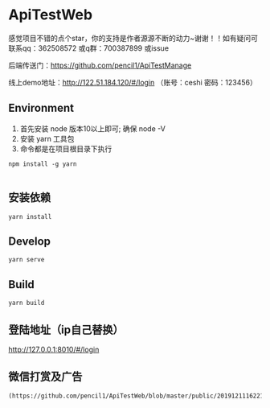 # ApiTestWeb
感觉项目不错的点个star，你的支持是作者源源不断的动力~谢谢！！如有疑问可联系qq：362508572   或q群：700387899 或issue

后端传送门：https://github.com/pencil1/ApiTestManage

线上demo地址：http://122.51.184.120/#/login （账号：ceshi 密码：123456）

## Environment

1. 首先安装  node  版本10以上即可; 确保 node -V
2. 安装 yarn 工具包
3. 命令都是在项目根目录下执行
```
npm install -g yarn


```

## 安装依赖
```
yarn install
```

## Develop 
    yarn serve

## Build
    yarn build

## 登陆地址（ip自己替换）
http://127.0.0.1:8010/#/login

## 微信打赏及广告
    (https://github.com/pencil1/ApiTestWeb/blob/master/public/20191211162211.jpg)